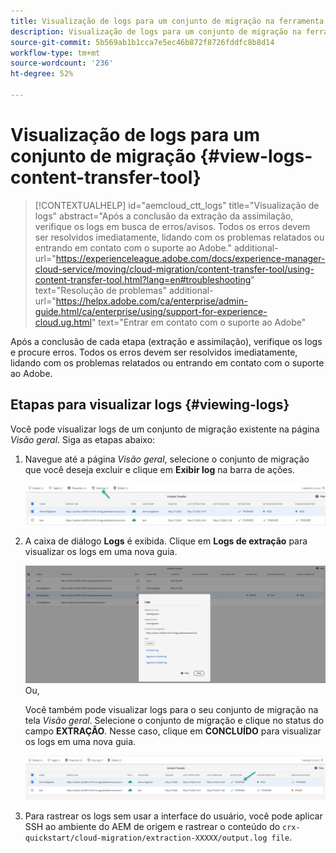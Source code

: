 ```yaml
---
title: Visualização de logs para um conjunto de migração na ferramenta Transferência de conteúdo
description: Visualização de logs para um conjunto de migração na ferramenta Transferência de conteúdo
source-git-commit: 5b569ab1b1cca7e5ec46b872f8726fddfc8b8d14
workflow-type: tm+mt
source-wordcount: '236'
ht-degree: 52%

---
```



# Visualização de logs para um conjunto de migração {#view-logs-content-transfer-tool}


>[!CONTEXTUALHELP]
>id="aemcloud_ctt_logs"
>title="Visualização de logs"
>abstract="Após a conclusão da extração da assimilação, verifique os logs em busca de erros/avisos. Todos os erros devem ser resolvidos imediatamente, lidando com os problemas relatados ou entrando em contato com o suporte ao Adobe."
>additional-url="https://experienceleague.adobe.com/docs/experience-manager-cloud-service/moving/cloud-migration/content-transfer-tool/using-content-transfer-tool.html?lang=en#troubleshooting" text="Resolução de problemas"
>additional-url="https://helpx.adobe.com/ca/enterprise/admin-guide.html/ca/enterprise/using/support-for-experience-cloud.ug.html" text="Entrar em contato com o suporte ao Adobe"

Após a conclusão de cada etapa (extração e assimilação), verifique os logs e procure erros.  Todos os erros devem ser resolvidos imediatamente, lidando com os problemas relatados ou entrando em contato com o suporte ao Adobe.

## Etapas para visualizar logs {#viewing-logs}

Você pode visualizar logs de um conjunto de migração existente na página *Visão geral*.
Siga as etapas abaixo:

1. Navegue até a página *Visão geral*, selecione o conjunto de migração que você deseja excluir e clique em **Exibir log** na barra de ações.

   ![imagem](/help/move-to-cloud-service/content-transfer-tool/assets/view-log1.png)

1. A caixa de diálogo **Logs** é exibida. Clique em **Logs de extração** para visualizar os logs em uma nova guia.

   ![imagem](/help/move-to-cloud-service/content-transfer-tool/assets/view-log2.png)
Ou,

   Você também pode visualizar logs para o seu conjunto de migração na tela *Visão geral*. Selecione o conjunto de migração e clique no status do campo **EXTRAÇÃO**. Nesse caso, clique em **CONCLUÍDO** para visualizar os logs em uma nova guia.

   ![imagem](/help/move-to-cloud-service/content-transfer-tool/assets/view-log3.png)

1. Para rastrear os logs sem usar a interface do usuário, você pode aplicar SSH ao ambiente do AEM de origem e rastrear o conteúdo do `crx-quickstart/cloud-migration/extraction-XXXXX/output.log file`.
